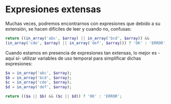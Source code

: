 # Expresiones extensas

Muchas veces, podremos encontrarnos con expresiones que debido a su extensión, se hacen difíciles de leer y cuando no, confusas:

```php
return ((in_array('abc', $array) || in_array('bcd', $array)) &&
(in_array('cde', $array) || in_array('def', $array))) ? 'OK' : 'ERROR';
```

Cuando estamos en presencia de expresiones tan extensas, lo mejor es -aquí sí- utilizar variables de uso temporal para simplificar dichas expresiones:

```php
$a = in_array('abc', $array);
$b = in_array('bcd', $array);
$c = in_array('cde', $array);
$d = in_array('def', $array);

return (($a || $b) && ($c || $d)) ? 'OK' : 'ERROR';
```
